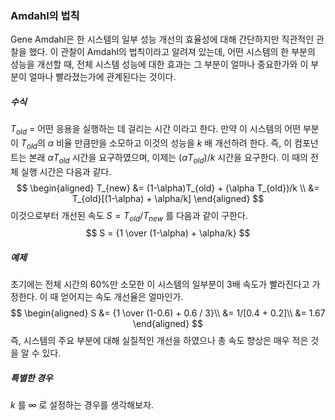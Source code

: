 ### Amdahl의 법칙
Gene Amdahl은 한 시스템의 일부 성능 개선의 효율성에 대해 간단하지만 직관적인 관찰을 했다.
이 관찰이 Amdahl의 법칙이라고 알려져 있는데, 어떤 시스템의 한 부분의 성능을 개선할 때, 전체 시스템 성능에 대한 효과는 그 부분이 얼마나 중요한가와 이 부분이 얼마나 빨라졌는가에 관계된다는 것이다.
##### 수식
$T_{old}$ = 어떤 응용을 실행하는 데 걸리는 시간 이라고 한다.
만약 이 시스템의 어떤 부분이 $T_{old}$의 $\alpha$ 비율 만큼만을 소모하고 이것의 성능을 $k$ 배 개선하려 한다.
즉, 이 컴포넌트는 본래 $\alpha T_{old}$ 시간을 요구하였으며, 이제는 $(\alpha T_{old})/k$ 시간을 요구한다.
이 때의 전체 실행 시간은 다음과 같다.
$$
\begin{aligned}
T_{new} &= (1-\alpha)T_{old} + (\alpha T_{old})/k \\
&= T_{old}[(1-\alpha) + \alpha/k]
\end{aligned}
$$
이것으로부터 개선된 속도 $S = T_{old}/T_{new}$ 를 다음과 같이 구한다.
$$
S = {1 \over (1-\alpha) + \alpha/k}
$$
##### 예제
초기에는 전체 시간의 60%만 소모한 이 시스템의 일부분이 3배 속도가 빨라진다고 가정한다.
이 때 얻어지는 속도 개선율은 얼마인가.
$$
\begin{aligned}
S &= {1 \over (1-0.6) + 0.6 / 3}\\
&= 1/[0.4 + 0.2]\\
&= 1.67
\end{aligned}
$$
즉, 시스템의 주요 부분에 대해 실질적인 개선을 하였으나 총 속도 향상은 매우 적은 것을 알 수 있다.

##### 특별한 경우
$k$ 를 $\infty$ 로 설정하는 경우를 생각해보자.

